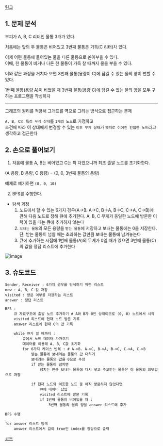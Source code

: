 [링크](https://www.acmicpc.net/problem/2251)

## 1. 문제 분석

부피가 A, B, C 리터인 물통 3개가 있다.

처음에는 앞의 두 물통은 비어있고 3번째 물통은 가득(C 리터)차 있다.  

이제 어떤 물통에 들어있는 물을 다른 물통으로 쏟아부을 수 있다.  
이때, 한 물통이 비거나 다른 한 물통이 가득 찰 때까지 물을 부을 수 있다.

이와 같은 과정을 거치다 보면 3번째 물통(용량이 C)에 담길 수 있는 물의 양이 변할 수 있다. 

1번째 물통(용량 A)이 비었을 때 3번째 물통(용량 C)에 담길 수 있는 물의 양을 모두 구하는 프로그램을 작성하자

---

그래프의 원리를 적용해 그래프를 역으로 그리는 방식으로 접근하는 문제 

`A, B, C의 특정 무게 상태`를 `1개의 노드`로 가정하고  
조건에 따라 이 상태에서 변경할 수 있는 `이후 무게 상태`가 `엣지로 이어진 인접한 노드`라고 생각하고 접근한다

## 2. 손으로 풀어보기 

1. 처음에 물통 A, B는 비어있고 C는 꽉 차있으니까 최초 출발 노드를 초기화한다.

(A 용량, B 용량, C 용량) = (0, 0, 3번째 물통의 용량)

예제로 얘기하면 `(0, 0, 10)`

2. BFS를 수행한다.

- 탐색 과정  
    1) 노드에서 할 수 있는 6가지 경우(A->B. A->C, B->A, B->C, C->A, C->B)에 관해 다음 노드로 정해 큐에 추가한다. A, B, C 무게가 동일한 노드에 방문한 이력이 있을 때는 큐에 추가하지 않는다  
    2) `보내는 물통`의 모든 용량을 `받는 물통`에 저장하고 보내는 물통에는 0을 저장한다. 단, 받는 물통이 넘칠 때는 초과하는 값만큼 보내는 물통에 남겨놓는다
    3) 큐에 추가하는 시점에 1번째 물통(A)의 무게가 0일 때가 있으면 3번째 물통(C)의 값을 정답 리스트에 추가한다

![image](../../image/day14/49번_001.png)

## 3. 슈도코드 

``` 
Sender, Receiver : 6가지 경우를 탐색하기 위한 리스트 
now : A, B, C 값 저장
visited : 방문 여부를 저장하는 리스트
answer : 정답 리스트

BFS : 
    큐 자료구조에 출발 노드 추가하기 # A와 B가 0인 상태이므로 (0, 0) 노드에서 시작
    visited 리스트에 현재 노드 방문 기록
    answer 리스트에 현재 C의 값 기록 

    while 큐가 빌 때까지 : 
        큐에서 노드 데이터 가져오기
        데이터를 이용해 A, B, C값 초기화
        for 6가지 케이스 반복 : # A->B. A->C, B->A, B->C, C->A, C->B
            받는 물통에 보내려는 물통의 값 더하기
            보내려는 물통의 값을 0으로 수정
            if 받는 물통이 넘치면
                넘치는 만큼 보내는 물통에 다시 넣고 주고받는 물통은 이 물통의 최댓값으로 저장

            if 현재 노드와 이웃한 노드 중 아직 방문하지 않았다면 
                큐에 데이터 삽입
                visited 리스트에 방문 기록
                if 1번째 물통이 비어있을 때 : 
                    3번째 물통의 물의 양을 answer 리스트에 추가 

BFS 수행

for answer 리스트 탐색 
    answer 리스트에서 값이 true인 index를 정답으로 출력    
```

[코드](../../code/day14/49_물의양구하기.py)